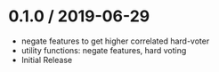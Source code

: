 
# 0.1.0 / 2019-06-29

  * negate features to get higher correlated hard-voter
  * utility functions: negate features, hard voting
  * Initial Release
